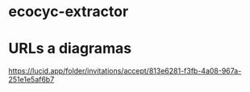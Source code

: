 # ecocyc-extractor


# URLs a diagramas

https://lucid.app/folder/invitations/accept/813e6281-f3fb-4a08-967a-251e1e5af6b7
